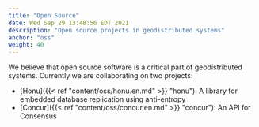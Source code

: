 ```yaml
---
title: "Open Source"
date: Wed Sep 29 13:48:56 EDT 2021
description: "Open source projects in geodistributed systems"
anchor: "oss"
weight: 40
---
```


We believe that open source software is a critical part of geodistributed systems. Currently we are collaborating on two projects:

- [Honu]({{< ref "content/oss/honu.en.md" >}} "honu"): A library for embedded database replication using anti-entropy
- [Concur]({{< ref "content/oss/concur.en.md" >}} "concur"): An API for Consensus